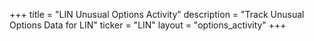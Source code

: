 +++
title = "LIN Unusual Options Activity"
description = "Track Unusual Options Data for LIN"
ticker = "LIN"
layout = "options_activity"
+++


